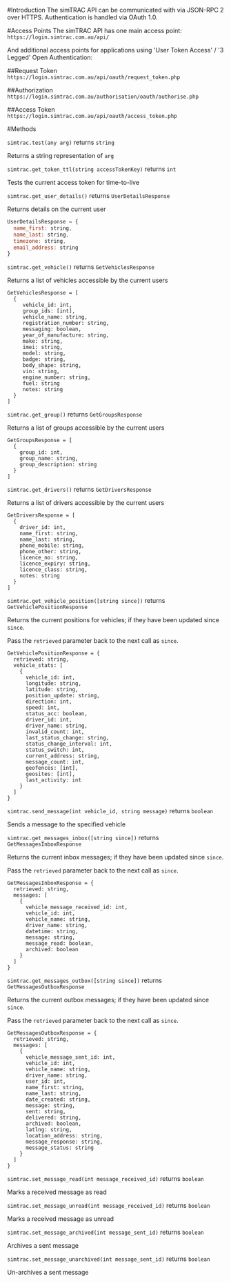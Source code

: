 #Introduction
The simTRAC API can be communicated with via JSON-RPC 2 over HTTPS. Authentication is handled via OAuth 1.0.

#Access Points
The simTRAC API has one main access point: `https://login.simtrac.com.au/api/`

And additional access points for applications using 'User Token Access' / '3 Legged' Open Authentication:

##Request Token
`https://login.simtrac.com.au/api/oauth/request_token.php`

##Authorization
`https://login.simtrac.com.au/authorisation/oauth/authorise.php`

##Access Token
`https://login.simtrac.com.au/api/oauth/access_token.php`


#Methods

`simtrac.test(any arg)` returns `string`

Returns a string representation of `arg`

`simtrac.get_token_ttl(string accessTokenKey)` returns `int`

Tests the current access token for time-to-live

`simtrac.get_user_details()` returns `UserDetailsResponse`

Returns details on the current user

```js
UserDetailsResponse = {
  name_first: string, 
  name_last: string, 
  timezone: string, 
  email_address: string
}
```

`simtrac.get_vehicle()` returns `GetVehiclesResponse`

Returns a list of vehicles accessible by the current users

```
GetVehiclesResponse = [
  {
     vehicle_id: int, 
     group_ids: [int], 
     vehicle_name: string, 
     registration_number: string,
     messaging: boolean,
     year_of_manufacture: string,
     make: string,
     imei: string,
     model: string,
     badge: string,
     body_shape: string,
     vin: string,
     engine_number: string,
     fuel: string
     notes: string
  }
]
```


`simtrac.get_group()` returns `GetGroupsResponse`

Returns a list of groups accessible by the current users

```
GetGroupsResponse = [
  {
    group_id: int,
    group_name: string,
    group_description: string
  }
]
```


`simtrac.get_drivers()` returns `GetDriversResponse`

Returns a list of drivers accessible by the current users

```
GetDriversResponse = [
  {
    driver_id: int,
    name_first: string,
    name_last: string,
    phone_mobile: string,
    phone_other: string,
    licence_no: string,
    licence_expiry: string,
    licence_class: string,
    notes: string
  }
]
```

`simtrac.get_vehicle_position([string since])` returns `GetVehiclePositionResponse`

Returns the current positions for vehicles; if they have been updated since `since`.

Pass the `retrieved` parameter back to the next call as `since`.

```
GetVehiclePositionResponse = {
  retrieved: string,
  vehicle_stats: [
    {
      vehicle_id: int,
      longitude: string,
      latitude: string,
      position_update: string,
      direction: int,
      speed: int,
      status_acc: boolean,
      driver_id: int,
      driver_name: string,
      invalid_count: int,
      last_status_change: string,
      status_change_interval: int,
      status_switch: int,
      current_address: string,
      message_count: int,
      geofences: [int],
      geosites: [int],
      last_activity: int
    }
  ]
}
```

`simtrac.send_message(int vehicle_id, string message)` returns `boolean`

Sends a message to the specified vehicle


`simtrac.get_messages_inbox([string since])` returns ` GetMessagesInboxResponse`

Returns the current inbox messages; if they have been updated since `since`.

Pass the `retrieved` parameter back to the next call as `since`.

```
GetMessagesInboxResponse = {
  retrieved: string,
  messages: [
    {
      vehicle_message_received_id: int,
      vehicle_id: int,
      vehicle_name: string,
      driver_name: string,
      datetime: string,
      message: string,
      message_read: boolean,
      archived: boolean
    }
  ]
}
```

`simtrac.get_messages_outbox([string since])` returns `GetMessagesOutboxResponse`

Returns the current outbox messages; if they have been updated since `since`.

Pass the `retrieved` parameter back to the next call as `since`.

```
GetMessagesOutboxResponse = {
  retrieved: string,
  messages: [
    {
      vehicle_message_sent_id: int,
      vehicle_id: int,
      vehicle_name: string,
      driver_name: string,
      user_id: int,
      name_first: string,
      name_last: string,
      date_created: string,
      message: string,
      sent: string,
      delivered: string,
      archived: boolean,
      latlng: string,
      location_address: string,
      message_response: string,
      message_status: string
    }
  ]
}
```


`simtrac.set_message_read(int message_received_id)` returns `boolean`

Marks a received message as read


`simtrac.set_message_unread(int message_received_id)` returns `boolean`

Marks a received message as unread


`simtrac.set_message_archived(int message_sent_id)` returns `boolean`

Archives a sent message

`simtrac.set_message_unarchived(int message_sent_id)` returns `boolean`

Un-archives a sent message
